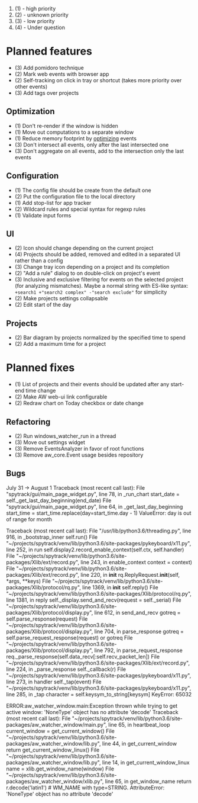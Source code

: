 1. (1) - high priority
2. (2) - unknown priority
3. (3) - low priority
4. (4) - Under question

# Planned features

- (3) Add pomidoro technique
- (2) Mark web events with browser app
- (2) Self-tracking on click in tray or shortcut (takes more priority over other events)
- (3) Add tags over projects

## Optimization

- (1) Don't re-render if the window is hidden
- (1) Move out computations to a separate window
- (1) Reduce memory footprint by [optimizing](https://habr.com/ru/post/455722/) events
- (3) Don't intersect all events, only after the last intersected one
- (3) Don't aggregate on all events, add to the intersection only the last events

## Configuration

- (1) The config file should be create from the default one
- (2) Put the configuration file to the local directory
- (1) Add stop-list for app tracker
- (2) Wildcard rules and special syntax for regexp rules
- (1) Validate input forms

## UI

- (2) Icon should change depending on the current project
- (4) Projects should be added, removed and edited in a separated UI rather than a config
- (3) Change tray icon depending on a project and its completion
- (2) "Add a rule" dialog to on double-click on project's event
- (3) Inclusive and exclusive filtering for events on the selected project (for analyzing mismatches).
      Maybe a normal string with ES-like syntax: `+search1 +"search2 complex" -"search exclude"` for simplicity
- (2) Make projects settings collapsable
- (2) Edit start of the day

## Projects

- (2) Bar diagram by projects normalized by the specified time to spend
- (2) Add a maximum time for a project

# Planned fixes

- (1) List of projects and their events should be updated after any start-end time change
- (2) Make AW web-ui link configurable
- (2) Redraw chart on Today checkbox or date change

## Refactoring

- (2) Run windows_watcher_run in a thread
- (3) Move out settings widget
- (3) Remove EventsAnalyzer in favor of root functions
- (3) Remove aw_core.Event usage besides repository

## Bugs

July 31 -> August 1
Traceback (most recent call last):
  File "spytrack/gui/main_page_widget.py", line 78, in _run_chart
    start_date = self._get_last_day_beginning(end_date)
  File "spytrack/gui/main_page_widget.py", line 64, in _get_last_day_beginning
    start_time = start_time.replace(day=start_time.day - 1)
ValueError: day is out of range for month


Traceback (most recent call last):
  File "/usr/lib/python3.6/threading.py", line 916, in _bootstrap_inner
    self.run()
  File "~/projects/spytrack/venv/lib/python3.6/site-packages/pykeyboard/x11.py", line 252, in run
    self.display2.record_enable_context(self.ctx, self.handler)
  File "~/projects/spytrack/venv/lib/python3.6/site-packages/Xlib/ext/record.py", line 243, in enable_context
    context = context)
  File "~/projects/spytrack/venv/lib/python3.6/site-packages/Xlib/ext/record.py", line 220, in __init__
    rq.ReplyRequest.__init__(self, *args, **keys)
  File "~/projects/spytrack/venv/lib/python3.6/site-packages/Xlib/protocol/rq.py", line 1369, in __init__
    self.reply()
  File "~/projects/spytrack/venv/lib/python3.6/site-packages/Xlib/protocol/rq.py", line 1381, in reply
    self._display.send_and_recv(request = self._serial)
  File "~/projects/spytrack/venv/lib/python3.6/site-packages/Xlib/protocol/display.py", line 612, in send_and_recv
    gotreq = self.parse_response(request)
  File "~/projects/spytrack/venv/lib/python3.6/site-packages/Xlib/protocol/display.py", line 704, in parse_response
    gotreq = self.parse_request_response(request) or gotreq
  File "~/projects/spytrack/venv/lib/python3.6/site-packages/Xlib/protocol/display.py", line 792, in parse_request_response
    req._parse_response(self.data_recv[:self.recv_packet_len])
  File "~/projects/spytrack/venv/lib/python3.6/site-packages/Xlib/ext/record.py", line 224, in _parse_response
    self._callback(r)
  File "~/projects/spytrack/venv/lib/python3.6/site-packages/pykeyboard/x11.py", line 273, in handler
    self._tap(event)
  File "~/projects/spytrack/venv/lib/python3.6/site-packages/pykeyboard/x11.py", line 285, in _tap
    character = self.keysym_to_string[keysym]
KeyError: 65032

ERROR:aw_watcher_window.main:Exception thrown while trying to get active
window: 'NoneType' object has no attribute 'decode' Traceback (most
recent call last): File
"~/projects/spytrack/venv/lib/python3.6/site-packages/aw_watcher_window/main.py",
line 65, in heartbeat_loop current_window = get_current_window() File
"~/projects/spytrack/venv/lib/python3.6/site-packages/aw_watcher_window/lib.py",
line 44, in get_current_window return get_current_window_linux() File
"~/projects/spytrack/venv/lib/python3.6/site-packages/aw_watcher_window/lib.py",
line 14, in get_current_window_linux name = xlib.get_window_name(window)
File
"~/projects/spytrack/venv/lib/python3.6/site-packages/aw_watcher_window/xlib.py",
line 65, in get_window_name return r.decode('latin1') # WM_NAME with
type=STRING. AttributeError: 'NoneType' object has no attribute 'decode'
